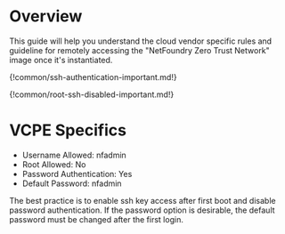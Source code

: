 # Overview

  This guide will help you understand the cloud vendor specific rules and guideline for remotely accessing
  the "NetFoundry Zero Trust Network" image once it's instantiated.

{!common/ssh-authentication-important.md!}

{!common/root-ssh-disabled-important.md!}


# VCPE Specifics

* Username Allowed: nfadmin
* Root Allowed: No
* Password Authentication: Yes
* Default Password: nfadmin

The best practice is to enable ssh key access after first boot and disable password authentication. If the password option is desirable, the default password must be changed after the first login.  
